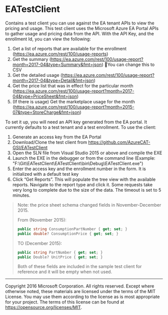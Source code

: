 # EATestClient
Contains a test client you can use against the EA tenant APIs to view the pricing and usage. This test client uses the Microsoft Azure EA Portal APIs to gather usage and pricing data from the API. With the API Key, and the enrollment Id, you can view the following:

1) Get a list of reports that are available for the enrollment (https://ea.azure.com/rest/100/usage-reports)
1) Get the summary (https://ea.azure.com/rest/100/usage-report?month=2017-04&type=Summary&fmt=json) You can change this to CSV
1) Get the detailed usage (https://ea.azure.com/rest/100/usage-report?month=2017-04&type=Detail&fmt=json)
1) Get the price list that was in effect for the particular month (https://ea.azure.com/rest/100/usage-report?month=2017-04&type=PriceSheet&fmt=json)
1) (If there is usage) Get the marketplace usage for the month (https://ea.azure.com/rest/100/usage-report?month=2015-07&type=StoreCharge&fmt=json)

To set it up, you will need an API key generated from the EA portal. It currently defaults to a test tenant and a test enrollment.
To use the client:
1) Generate an access key from the EA Portal
1) Download/Clone the test client from https://github.com/AzureCAT-GSI/EATestClient 
1) Open the SLN file from Visual Studio 2015 or above and compile the EXE
1) Launch the EXE in the debugger or from the command line (Example: "F:\Git\EATestClient\EATestClient\bin\Debug\EATestClient.exe")
1) Enter the access key and the enrollment number in the form. It is initialized with a default test key
1) Click “Get Reports”. This will populate the tree view with the available reports. Navigate to the report type and click it. Some requests take very long to complete due to the size of the data. The timeout is set to 5 minutes.

> Note: the price sheet schema changed fields in November-December 2015.
> 
> From (November 2015):
> ```csharp
> public string ConsumptionPartNumber { get; set; }
> public double? ConsumptionPrice { get; set; }
> ```
> 
> TO (December 2015):
> ```csharp
> public string PartNumber { get; set; }
> public Double? UnitPrice { get; set; }
> ```
> 
> Both of these fields are included in the sample test client for reference and it will be empty when not used.

------
Copyright 2016 Microsoft Corporation. All rights reserved. Except where otherwise noted, these materials are licensed under the terms of the MIT License. You may use them according to the license as is most appropriate for your project. The terms of this license can be found at https://opensource.org/licenses/MIT.
